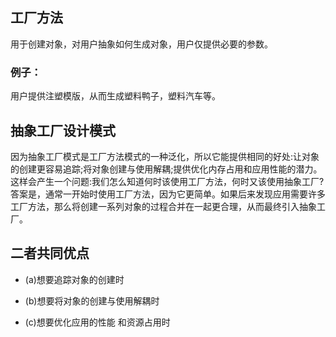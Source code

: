 ## 工厂方法 

用于创建对象，对用户抽象如何生成对象，用户仅提供必要的参数。

### 例子：

用户提供注塑模版，从而生成塑料鸭子，塑料汽车等。


## 抽象工厂设计模式

因为抽象工厂模式是工厂方法模式的一种泛化，所以它能提供相同的好处:让对象的创建更容易追踪;将对象创建与使用解耦;提供优化内存占用和应用性能的潜力。这样会产生一个问题:我们怎么知道何时该使用工厂方法，何时又该使用抽象工厂?答案是，通常一开始时使用工厂方法，因为它更简单。如果后来发现应用需要许多工厂方法，那么将创建一系列对象的过程合并在一起更合理，从而最终引入抽象工厂。

## 二者共同优点

+ (a)想要追踪对象的创建时

+ (b)想要将对象的创建与使用解耦时

+ (c)想要优化应用的性能 和资源占用时